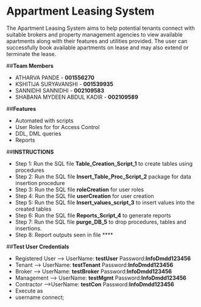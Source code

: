 # Appartment Leasing System
The Apartment Leasing System aims to help potential tenants connect with suitable brokers and
property management agencies to view available apartments along with their features and
utilities provided. The user can successfully book available apartments on lease and may also
extend or terminate the lease. 

##**Team Members**
- ATHARVA PANDE - **001556270**
- KSHITIJA SURYAVANSHI - **001539935**
- SANNIDHI SANNIDHI - **002109583** 
- SHABANA MYDEEN ABDUL KADIR - **002109589**

##**Features**
- Automated with scripts
- User Roles for for Access Control
- DDL, DML queries
- Reports

##**INSTRUCTIONS**
- Step 1: Run the SQL file **Table_Creation_Script_1** to create tables using procedures
- Step 2: Run the SQL file **Insert_Table_Proc_Script_2** package for data insertion procedure
- Step 3: Run the SQL file **roleCreation** for user roles
- Step 4: Run the SQL file **userCreation** for user creation
- Step 5: Run the SQL file **Insert_values_script_3** to insert values into the created tables
- Step 6: Run the SQL file **Reports_Script_4** to generate reports
- Step 7: Run the SQL file **purge_DB_5** to drop procedures, tables and insertions.
- Step 8: Report outputs seen in file ****

##**Test User Credentials**
- Registered User -->  UserName: **testUser**  Password:**InfoDmdd123456**
- Tenant --> UserName: **testTenant**   Password:**InfoDmdd123456**
- Broker --> UserName: **testBroker**   Password:**InfoDmdd123456**
- Management --> UserName: **testMgmt**   Password:**InfoDmdd123456**
- Contractor -->UserName: **testCon**   Password:**InfoDmdd123456**
-  Execute as 
-  username connect;
